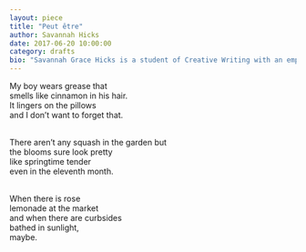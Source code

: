 ```yaml
---
layout: piece
title: "Peut être"
author: Savannah Hicks
date: 2017-06-20 10:00:00
category: drafts
bio: "Savannah Grace Hicks is a student of Creative Writing with an emphasis in poetry at the University of Arizona in Tucson."
---
```

My boy wears grease that <br>
smells like cinnamon in his hair.<br>
It lingers on the pillows <br>
and I don’t want to forget that.<br><br>

There aren’t any squash in the garden but<br>
the blooms sure look pretty<br>
like springtime tender<br>
even in the eleventh month.<br><br>

When there is rose <br>
lemonade at the market<br>
and when there are curbsides <br>
bathed in sunlight, <br>
maybe.<br>
